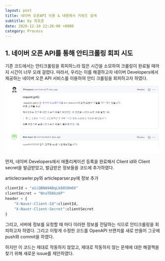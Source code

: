 ```yaml
---
layout: post
title: 네이버 오픈API 이용 & 내용에서 키워드 검색
subtitle: by 최호준
date: 2020-12-10 22:26:00 +0900
category: Process
---
```


## 1. 네이버 오픈 API를 통해 안티크롤링 회피 시도

기존 코드에서는 안티크롤링을 회피하느라 많은 시간을 소모하여 크롤링이 완료될 때까지 시간이 너무 오래 걸렸다.
따라서, 우리는 이를 해결하고자 네이버 Developers에서 제공하는 네이버 오픈 API 서비스를 이용하여 안티 크롤링을 회피하고자 하였다.
![issue4](../assets/img/issue4.PNG)

먼저, 네이버 Developers에서 애플리케이션 등록을 완료해서 Client id와 Client secret을 발급받았고, 발급받은 정보들을 코드에 추가하였다.

articlecrawler.py와 articleparser.py에 정보 추가
```python
clientId = "a1iQBNA9ABqLk88S0m0X"
clientSecret = "NnuTDAbz6P"
header = {
    "X-Naver-Client-Id":clientId,
    "X-Naver-Client-Secret":clientSecret
}
```

그리고, 서버에 정보를 요청할 때 마다 이러한 정보를 전달하는 식으로 안티크롤링을 회피하고자 하였다.
그리고 이렇게 수정한 코드를 OpenAPI 브랜치를 새로 만들어 그곳에 push와 commit을 하였다.

하지만 이 코드는 제대로 작동하지 않았고, 제대로 작동하지 않는 문제에 대한 해결책을 찾기 위해 새로운 issue를 제안하였다.
